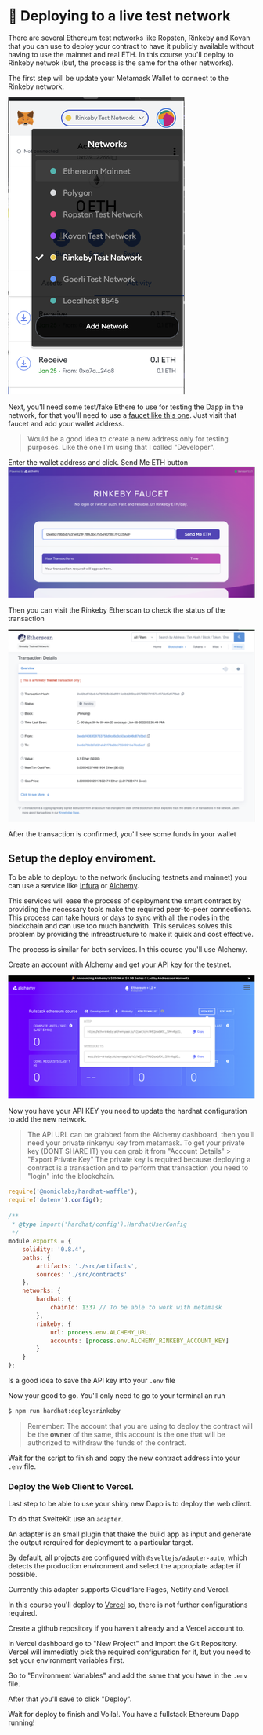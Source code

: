 # 🚢 Deploying to a live test network

<!-- ALL-CONTRIBUTORS-BADGE:START - Do not remove or modify this section -->
<!-- ALL-CONTRIBUTORS-BADGE:END -->

There are several Ethereum test networks like Ropsten, Rinkeby and Kovan that you can use to deploy your contract to have it publicly available without having to use the mainnet and real ETH.
In this course you'll deploy to Rinkeby netwok (but, the process is the same for the other networks).

The first step will be update your Metamask Wallet to connect to the Rinkeby network.

![](./lessons-assets/metamask-rinkeby.png)

Next, you'll need some test/fake Ethere to use for testing the Dapp in the network, for that you'll need to use a [faucet like this one](https://www.rinkebyfaucet.com/). Just visit that faucet and add your wallet address.

> Would be a good idea to create a new address only for testing purposes. Like the one I'm using that I called "Developer".

Enter the wallet address and click. Send Me ETH button
![](./lessons-assets/faucet.png)

Then you can visit the Rinkeby Etherscan to check the status of the transaction

![](./lessons-assets/etherscan.png)

After the transaction is confirmed, you'll see some funds in your wallet

## Setup the deploy enviroment.

To be able to deployu to the network (including testnets and mainnet) you can use a service like [Infura](https://infura.io/dashboard/ethereum/cbdf7c5eee8b4e2b91e76b77ffd34533/settings) or [Alchemy](https://www.alchemyapi.io/).

This services will ease the process of deployment the smart contract by providing the necessary tools make the required peer-to-peer connections. This process can take hours or days to sync with all the nodes in the blockchain and can use too much bandwith. This services solves this problem by providing the infreastructure to make it quick and cost effective.

The process is similar for both services. In this course you'll use Alchemy.

Create an account with Alchemy and get your API key for the testnet.

![](./lessons-assets/alchemy.png)

Now you have your API KEY you need to update the hardhat configuration to add the new network.

> The API URL can be grabbed from the Alchemy dashboard, then you'll need your private rinkenyu key from metamask.
> To get your private key (DONT SHARE IT) you can grab it from "Account Details" > "Export Private Key"
> The private key is required because deploying a contract is a transaction and to perform that transaction you need to "login" into the blockchain.

```javascript
require('@nomiclabs/hardhat-waffle');
require('dotenv').config();

/**
 * @type import('hardhat/config').HardhatUserConfig
 */
module.exports = {
	solidity: '0.8.4',
	paths: {
		artifacts: './src/artifacts',
		sources: './src/contracts'
	},
	networks: {
		hardhat: {
			chainId: 1337 // To be able to work with metamask
		},
		rinkeby: {
			url: process.env.ALCHEMY_URL,
			accounts: [process.env.ALCHEMY_RINKEBY_ACCOUNT_KEY]
		}
	}
};
```

Is a good idea to save the API key into your `.env` file

Now your good to go. You'll only need to go to your terminal an run

```bash
$ npm run hardhat:deploy:rinkeby
```

> Remember: The account that you are using to deploy the contract will be the **owner** of the same, this account is the one that will be authorized to withdraw the funds of the contract.

Wait for the script to finish and copy the new contract address into your `.env` file.

### Deploy the Web Client to Vercel.

Last step to be able to use your shiny new Dapp is to deploy the web client.

To do that SvelteKit use an `adapter`.

An adapter is an small plugin that thake the build app as input and generate the output rerquired for deployment to a particular target.

By default, all projects are configured with `@sveltejs/adapter-auto`, which detects the production environment and select the appropiate adapter if possible.

Currently this adapter supports Cloudflare Pages, Netlify and Vercel.

In this course you'll deploy to [Vercel](https://vercel.com/) so, there is not further configurations required.

Create a github repository if you haven't already and a Vercel account to.

In Vercel dashboard go to "New Project" and Import the Git Repository. Vercel will immediatly pick the required configuration for it, but you need to set your environment variables first.

Go to "Environment Variables" and add the same that you have in the `.env` file.

After that you'll save to click "Deploy".

Wait for deploy to finish and Voila!. You have a fullstack Ethereum Dapp running!
